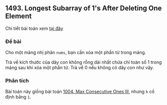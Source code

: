 ## 1493. Longest Subarray of 1's After Deleting One Element

Chi tiết bài toán xem [tại đây](https://leetcode.com/problems/longest-subarray-of-1s-after-deleting-one-element/description)

### Đề bài
Cho một mảng nhị phân `nums`, bạn cần xóa một phần tử trong mảng.

Trả về kích thước của dãy con không rỗng dài nhất chứa chỉ toàn số 1 trong mảng sau khi xóa một phần tử. Trả về 0 nếu không có dãy con như vậy.

### Phân tích

Bài toán này giống bài toán [ 1004. Max Consecutive Ones III](../1004-Max-Consecutive-Ones-III/README.md), nhưng `k` cố định bằng `1`.
